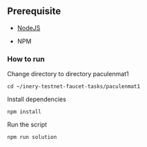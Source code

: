 ## Prerequisite

- [NodeJS](https://nodejs.org/en/)

- NPM



### How to run

Change directory to directory paculenmat1

```shell
cd ~/inery-testnet-faucet-tasks/paculenmat1
```


Install dependencies

```shell
npm install
```



Run the script

```
npm run solution
```
